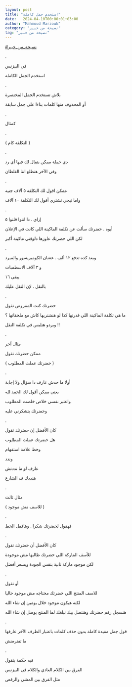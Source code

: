 ```yaml
---
layout: post
title: "استخدم جمل كاملة"
date:   2024-04-10T00:00:01+03:00
author: "Mahmoud Marzouk"
category: "نصيحة من خبير"
tag: "نصيحة من خبير"
---
```



[<u>\#نصيحة\_من\_خبير</u>](https://www.facebook.com/hashtag/%D9%86%D8%B5%D9%8A%D8%AD%D8%A9_%D9%85%D9%86_%D8%AE%D8%A8%D9%8A%D8%B1?__eep__=6&__cft__%5b0%5d=AZXbCNwf-QjiyCrAGHrzm6mCxtx2N6EEkCW6edg65scvUXiFu-8ei4v87GO9A4s8-icazOdq3hGxXH1xckVMMWulbVTSTb0fKXi1ZpHZ10EnIBf4lGUYrtWGL3deX38OC_uPgu3W06brZzjbDWYGBAfUmtONEGl2KjwRkcm4Aq5hRfiCdcb6cEsHan-GnbMYkGg&__tn__=*NK-R)

.

في البيزنس

استخدم الجمل الكاملة

.

بلاش تستخدم الجمل المختصرة

أو المحذوف منها كلمات بناءا على جمل سابقة

.

كمثال

.

( التكلفة كام )

.

دي جملة ممكن يتقال لك فيها أي رد

وفي الآخر هتطلع انتا الغلطان

.

ممكن اقول لك التكلفة ٥ آلاف جنيه

واما تيجي تشتري أقول لك التكلفة ١٠ آلاف

.

إزاي . دا انتوا قلتوا ٥

أيوه . حضرتك سألت عن تكلفة الماكينة اللي كانت في
الإعلان

لكن اللي حضرتك عاوزها دلوقتي ماكينة أكبر

.

وبعد كده تدفع ١٢ ألف . عشان الكومبريسور والمبرد

و ٣ آلاف الاسطمبات

يبقى ١٦

بالنقل . لإن النقل عليك

.

حضرتك كنت المفروض تقول

ما هي تكلفة الماكينة اللي قدرتها كذا لو هنشتريها كاش مع
ملحقاتها ؟

وبردو هتلبس في تكلفة النقل !!

.

مثال آخر

ممكن حضرتك تقول

( حضرتك عملت المطلوب )

.

أولا ما حدش عارف دا سؤال ولا إجابة

يعني ممكن أقول لك الحمد لله

واعتبر نفسي خلاص خلصت المطلوب

وحضرتك بتشكرني عليه

.

كان الأفضل إن حضرتك تقول

هل حضرتك عملت المطلوب

وحط علامة استفهام

وندد

عارف لو ما نددتش

هنددك ف الشارع

.

مثال ثالث

( للاسف مش موجود )

.

فهقول لحضرتك شكرا . وهاقفل الخط

.

كان الأفضل أن حضرتك تقول

للأسف الماركة اللي حضرتك طالبها مش موجودة

لكن موجود ماركة تانية بنفس الجودة وبسعر أفضل

.

أو تقول

للاسف المنتج اللي حضرتك محتاجه مش موجود حاليا

لكنه هيكون موجود خلال يومين إن شاء الله

هنسجل رقم حضرتك وهنتصل بيك نبلغك لما المنتج يوصل إن شاء
الله

.

قول جمل مفيدة كاملة بدون حذف كلمات باعتبار الطرف الآخر
عارفها

ما تفترضش

.

فيه حكمة بتقول

الفرق بين الكلام العادي والكلام في البيزنس

مثل الفرق بين المشي والرقص
